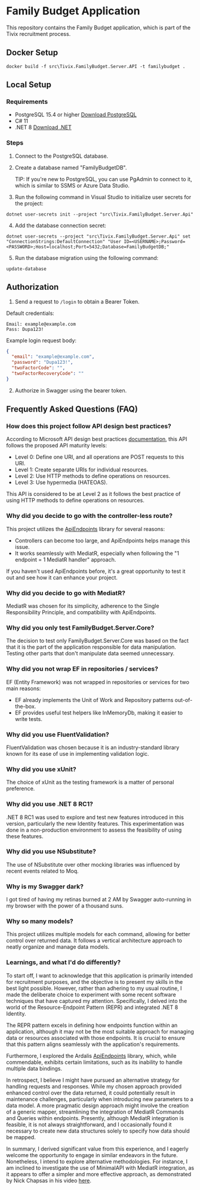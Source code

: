 # Family Budget Application

This repository contains the Family Budget application, which is part of the Tivix recruitment process.

## Docker Setup

`docker build -f src\Tivix.FamilyBudget.Server.API -t familybudget .`

## Local Setup

### Requirements

- PostgreSQL 15.4 or higher [Download PostgreSQL](https://www.postgresql.org/download/)
- C# 11
- .NET 8 [Download .NET](https://dotnet.microsoft.com/en-us/download/dotnet/8.0)

### Steps

1. Connect to the PostgreSQL database.

2. Create a database named "FamilyBudgetDB".

   TIP: If you're new to PostgreSQL, you can use PgAdmin to connect to it, which is similar to SSMS or Azure Data Studio.

3. Run the following command in Visual Studio to initialize user secrets for the project:

`dotnet user-secrets init --project "src\Tivix.FamilyBudget.Server.Api"`

4. Add the database connection secret:

`dotnet user-secrets --project "src\Tivix.FamilyBudget.Server.Api" set "ConnectionStrings:DefaultConnection" "User ID=<USERNAME>;Password=<PASSWORD>;Host=localhost;Port=5432;Database=FamilyBudgetDB;"`

5. Run the database migration using the following command:

`update-database`

## Authorization

1. Send a request to `/login` to obtain a Bearer Token.

Default credentials:

```
Email: example@example.com
Pass: Dupa123!
```

Example login request body:

```json
{
  "email": "example@example.com",
  "password": "Dupa123!",
  "twoFactorCode": "",
  "twoFactorRecoveryCode": ""
}
```

2. Authorize in Swagger using the bearer token.

## Frequently Asked Questions (FAQ)

### How does this project follow API design best practices?

According to Microsoft API design best practices [documentation](https://learn.microsoft.com/en-us/azure/architecture/best-practices/api-design), this API follows the proposed API maturity levels:

- Level 0: Define one URI, and all operations are POST requests to this URI.
- Level 1: Create separate URIs for individual resources.
- Level 2: Use HTTP methods to define operations on resources.
- Level 3: Use hypermedia (HATEOAS).

This API is considered to be at Level 2 as it follows the best practice of using HTTP methods to define operations on resources.

### Why did you decide to go with the controller-less route?

This project utilizes the [ApiEndpoints](https://github.com/ardalis/ApiEndpoints) library for several reasons:

- Controllers can become too large, and ApiEndpoints helps manage this issue.
- It works seamlessly with MediatR, especially when following the "1 endpoint = 1 MediatR handler" approach.

If you haven't used ApiEndpoints before, it's a great opportunity to test it out and see how it can enhance your project.

### Why did you decide to go with MediatR?

MediatR was chosen for its simplicity, adherence to the Single Responsibility Principle, and compatibility with ApiEndpoints.

### Why did you only test FamilyBudget.Server.Core?

The decision to test only FamilyBudget.Server.Core was based on the fact that it is the part of the application responsible for data manipulation. Testing other parts that don't manipulate data seemed unnecessary.

### Why did you not wrap EF in repositories / services?

EF (Entity Framework) was not wrapped in repositories or services for two main reasons:

- EF already implements the Unit of Work and Repository patterns out-of-the-box.
- EF provides useful test helpers like InMemoryDb, making it easier to write tests.

### Why did you use FluentValidation?

FluentValidation was chosen because it is an industry-standard library known for its ease of use in implementing validation logic.

### Why did you use xUnit?

The choice of xUnit as the testing framework is a matter of personal preference.

### Why did you use .NET 8 RC1?

.NET 8 RC1 was used to explore and test new features introduced in this version, particularly the new Identity features. This experimentation was done in a non-production environment to assess the feasibility of using these features.

### Why did you use NSubstitute?

The use of NSubstitute over other mocking libraries was influenced by recent events related to Moq.

### Why is my Swagger dark?

I got tired of having my retinas burned at 2 AM by Swagger auto-running in my browser with the power of a thousand suns.

### Why so many models?

This project utilizes multiple models for each command, allowing for better control over returned data. It follows a vertical architecture approach to neatly organize and manage data models.

### Learnings, and what I'd do differently?

To start off, I want to acknowledge that this application is primarily intended for recruitment purposes, and the objective is to present my skills in the best light possible. However, rather than adhering to my usual routine, I made the deliberate choice to experiment with some recent software techniques that have captured my attention. Specifically, I delved into the world of the Resource-Endpoint Pattern (REPR) and integrated .NET 8 Identity.

The REPR pattern excels in defining how endpoints function within an application, although it may not be the most suitable approach for managing data or resources associated with those endpoints. It is crucial to ensure that this pattern aligns seamlessly with the application's requirements.

Furthermore, I explored the Ardalis [ApiEndpoints](https://github.com/ardalis/ApiEndpoints) library, which, while commendable, exhibits certain limitations, such as its inability to handle multiple data bindings.

In retrospect, I believe I might have pursued an alternative strategy for handling requests and responses. While my chosen approach provided enhanced control over the data returned, it could potentially result in maintenance challenges, particularly when introducing new parameters to a data model. A more pragmatic design approach might involve the creation of a generic mapper, streamlining the integration of MediatR Commands and Queries within endpoints. Presently, although MediatR integration is feasible, it is not always straightforward, and I occasionally found it necessary to create new data structures solely to specify how data should be mapped.

In summary, I derived significant value from this experience, and I eagerly welcome the opportunity to engage in similar endeavors in the future. Nonetheless, I intend to explore alternative methodologies. For instance, I am inclined to investigate the use of MinimalAPI with MediatR integration, as it appears to offer a simpler and more effective approach, as demonstrated by Nick Chapsas in his video [here](https://youtu.be/euUg_IHo7-s?si=7yKLr1n5KpS7FeU3).
